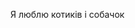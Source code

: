 <!DOCTYPE html>
<html lang="en">
<head>
    <meta charset="UTF-8">
    <meta name="viewport" content="width=device-width, initial-scale=1.0">

Я люблю котиків і собачок
</head>
<body>
      <script>console.log('Куку чому в консолі сидим');
console.log(100000*294);
alert('А ти уроки повчив чи повчила???');
alert('А ти уроки повчив чи повчила???');
alert('А ти уроки повчив чи повчила???');
alert('А ти уроки повчив чи повчила???');
alert('А ти уроки повчив чи повчила???');
alert('А ти уроки повчив чи повчила???');
alert('А ти уроки повчив чи повчила???');
alert('А ти уроки повчив чи повчила???');
alert('А ти уроки повчив чи повчила???');
alert('ВЧИ УРОКИ!!!');
alert('ВЧИ УРОКИ!!!');
alert('ВЧИ УРОКИ!!!');
alert('ВЧИ УРОКИ!!!');
alert('ВЧИ УРОКИ!!!');
alert('ВЧИ УРОКИ!!!');
alert('ВЧИ УРОКИ!!!');
alert('ВЧИ УРОКИ!!!');
alert('ВЧИ УРОКИ!!!');
alert('ВЧИ УРОКИ!!!');
alert('ВЧИ УРОКИ!!!');
alert('ВЧИ УРОКИ!!!');
alert('ВЧИ УРОКИ!!!');
alert('ВЧИ УРОКИ!!!');
alert('А ти уроки повчив чи повчила???');
alert('ВЧИ УРОКИ!!!');alert('ВЧИ УРОКИ!!!');alert('ВЧИ УРОКИ!!!');alert('ВЧИ УРОКИ!!!');alert('ВЧИ УРОКИ!!!');alert('ВЧИ УРОКИ!!!');alert('ВЧИ УРОКИ!!!');alert('ВЧИ УРОКИ!!!');alert('ВЧИ УРОКИ!!!');alert('ВЧИ УРОКИ!!!');
alert('якщо ти повчив/повчила то мошеш дивитися мій сайт')
 </script>
</body>
</html>
